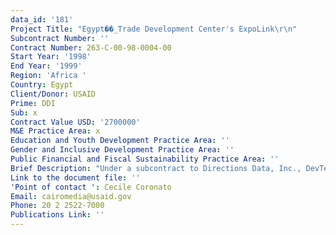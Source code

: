 ```yaml
---
data_id: '181'
Project Title: "Egypt��_Trade Development Center's ExpoLink\r\n"
Subcontract Number: ''
Contract Number: 263-C-00-98-0004-00
Start Year: '1998'
End Year: '1999'
Region: 'Africa '
Country: Egypt
Client/Donor: USAID
Prime: DDI
Sub: x
Contract Value USD: '2700000'
M&E Practice Area: x
Education and Youth Development Practice Area: ''
Gender and Inclusive Development Practice Area: ''
Public Financial and Fiscal Sustainability Practice Area: ''
Brief Description: "Under a subcontract to Directions Data, Inc., DevTech worked with the Egyptian Exporters Association/Trade Development Center's exporting arm to expand and enhance Egyptian exports and to provide market information. DevTech recruited and placed industry experts to assist Egyptian exporters of processed foods, furniture, apparel, leather goods, and software to penetrate the European and Middle Eastern markets.\r\n\r\n"
Link to the document file: ''
'Point of contact ': Cecile Coronato
Email: cairomedia@usaid.gov
Phone: 20 2 2522-7000
Publications Link: ''
---
```


